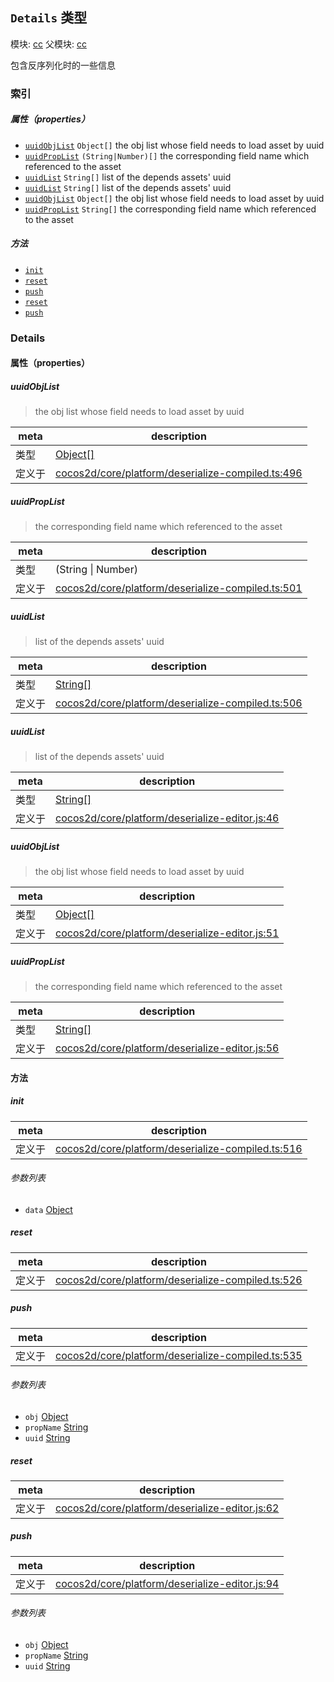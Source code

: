 ## `Details` 类型



模块: [cc](../modules/cc.md)
父模块: [cc](../modules/cc.md)


包含反序列化时的一些信息



### 索引

##### 属性（properties）

  - [`uuidObjList`](#uuidobjlist) `Object[]` the obj list whose field needs to load asset by uuid
  - [`uuidPropList`](#uuidproplist) `(String|Number)[]` the corresponding field name which referenced to the asset
  - [`uuidList`](#uuidlist) `String[]` list of the depends assets' uuid
  - [`uuidList`](#uuidlist) `String[]` list of the depends assets' uuid
  - [`uuidObjList`](#uuidobjlist) `Object[]` the obj list whose field needs to load asset by uuid
  - [`uuidPropList`](#uuidproplist) `String[]` the corresponding field name which referenced to the asset



##### 方法

  - [`init`](#init) 
  - [`reset`](#reset) 
  - [`push`](#push) 
  - [`reset`](#reset) 
  - [`push`](#push) 



### Details


#### 属性（properties）


##### uuidObjList

> the obj list whose field needs to load asset by uuid

| meta | description |
|------|-------------|
| 类型 | <a href="https://developer.mozilla.org/en/JavaScript/Reference/Global_Objects/Object" class="crosslink external" target="_blank">Object[]</a> |
| 定义于 | [cocos2d/core/platform/deserialize-compiled.ts:496](https://github.com/cocos-creator/engine/blob/e361a2e93351aacda485d2038abd4eba2998a298/cocos2d/core/platform/deserialize-compiled.ts#L496) |



##### uuidPropList

> the corresponding field name which referenced to the asset

| meta | description |
|------|-------------|
| 类型 | (String &#124; Number) |
| 定义于 | [cocos2d/core/platform/deserialize-compiled.ts:501](https://github.com/cocos-creator/engine/blob/e361a2e93351aacda485d2038abd4eba2998a298/cocos2d/core/platform/deserialize-compiled.ts#L501) |



##### uuidList

> list of the depends assets' uuid

| meta | description |
|------|-------------|
| 类型 | <a href="https://developer.mozilla.org/en/JavaScript/Reference/Global_Objects/String" class="crosslink external" target="_blank">String[]</a> |
| 定义于 | [cocos2d/core/platform/deserialize-compiled.ts:506](https://github.com/cocos-creator/engine/blob/e361a2e93351aacda485d2038abd4eba2998a298/cocos2d/core/platform/deserialize-compiled.ts#L506) |



##### uuidList

> list of the depends assets' uuid

| meta | description |
|------|-------------|
| 类型 | <a href="https://developer.mozilla.org/en/JavaScript/Reference/Global_Objects/String" class="crosslink external" target="_blank">String[]</a> |
| 定义于 | [cocos2d/core/platform/deserialize-editor.js:46](https://github.com/cocos-creator/engine/blob/e361a2e93351aacda485d2038abd4eba2998a298/cocos2d/core/platform/deserialize-editor.js#L46) |



##### uuidObjList

> the obj list whose field needs to load asset by uuid

| meta | description |
|------|-------------|
| 类型 | <a href="https://developer.mozilla.org/en/JavaScript/Reference/Global_Objects/Object" class="crosslink external" target="_blank">Object[]</a> |
| 定义于 | [cocos2d/core/platform/deserialize-editor.js:51](https://github.com/cocos-creator/engine/blob/e361a2e93351aacda485d2038abd4eba2998a298/cocos2d/core/platform/deserialize-editor.js#L51) |



##### uuidPropList

> the corresponding field name which referenced to the asset

| meta | description |
|------|-------------|
| 类型 | <a href="https://developer.mozilla.org/en/JavaScript/Reference/Global_Objects/String" class="crosslink external" target="_blank">String[]</a> |
| 定义于 | [cocos2d/core/platform/deserialize-editor.js:56](https://github.com/cocos-creator/engine/blob/e361a2e93351aacda485d2038abd4eba2998a298/cocos2d/core/platform/deserialize-editor.js#L56) |






<!-- Method Block -->
#### 方法


##### init



| meta | description |
|------|-------------|
| 定义于 | [cocos2d/core/platform/deserialize-compiled.ts:516](https://github.com/cocos-creator/engine/blob/e361a2e93351aacda485d2038abd4eba2998a298/cocos2d/core/platform/deserialize-compiled.ts#L516) |

###### 参数列表
- `data` <a href="https://developer.mozilla.org/en/JavaScript/Reference/Global_Objects/Object" class="crosslink external" target="_blank">Object</a> 


##### reset



| meta | description |
|------|-------------|
| 定义于 | [cocos2d/core/platform/deserialize-compiled.ts:526](https://github.com/cocos-creator/engine/blob/e361a2e93351aacda485d2038abd4eba2998a298/cocos2d/core/platform/deserialize-compiled.ts#L526) |



##### push



| meta | description |
|------|-------------|
| 定义于 | [cocos2d/core/platform/deserialize-compiled.ts:535](https://github.com/cocos-creator/engine/blob/e361a2e93351aacda485d2038abd4eba2998a298/cocos2d/core/platform/deserialize-compiled.ts#L535) |

###### 参数列表
- `obj` <a href="https://developer.mozilla.org/en/JavaScript/Reference/Global_Objects/Object" class="crosslink external" target="_blank">Object</a> 
- `propName` <a href="https://developer.mozilla.org/en/JavaScript/Reference/Global_Objects/String" class="crosslink external" target="_blank">String</a> 
- `uuid` <a href="https://developer.mozilla.org/en/JavaScript/Reference/Global_Objects/String" class="crosslink external" target="_blank">String</a> 


##### reset



| meta | description |
|------|-------------|
| 定义于 | [cocos2d/core/platform/deserialize-editor.js:62](https://github.com/cocos-creator/engine/blob/e361a2e93351aacda485d2038abd4eba2998a298/cocos2d/core/platform/deserialize-editor.js#L62) |



##### push



| meta | description |
|------|-------------|
| 定义于 | [cocos2d/core/platform/deserialize-editor.js:94](https://github.com/cocos-creator/engine/blob/e361a2e93351aacda485d2038abd4eba2998a298/cocos2d/core/platform/deserialize-editor.js#L94) |

###### 参数列表
- `obj` <a href="https://developer.mozilla.org/en/JavaScript/Reference/Global_Objects/Object" class="crosslink external" target="_blank">Object</a> 
- `propName` <a href="https://developer.mozilla.org/en/JavaScript/Reference/Global_Objects/String" class="crosslink external" target="_blank">String</a> 
- `uuid` <a href="https://developer.mozilla.org/en/JavaScript/Reference/Global_Objects/String" class="crosslink external" target="_blank">String</a> 



